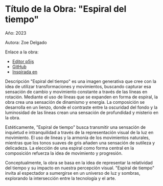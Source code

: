 # Título de la Obra: "Espiral del tiempo"

Año: 2023

Autora: Zoe Delgado

Enlace a la obra: 

+ [Editor p5js](https://editor.p5js.org/zoendelgado/sketches/ZF9vxet9e)
+ [GitHub](https://github.com/zndelgado/trabajo-practico-uno)
+ [Inspirada en](https://damprojects.org/kuenstler_ui/frieder_nake/#galerieausstellungen)

Descripción
"Espiral del tiempo" es una imagen generativa que cree con la idea de utilizar transformaciones y movimientos, buscando capturar esa sensación de cambio y movimiento constante a través de las líneas en rotación. Mediante el uso de líneas que se expanden en forma de espiral, la obra crea una sensación de dinamismo y energía. La composición se desarrolla en un lienzo, donde el contraste entre la oscuridad del fondo y la luminosidad de las líneas crean una sensación de profundidad y misterio en la obra.

Estéticamente, "Espiral de tiempo" busca transmitir una sensación de inquietud e intranquilidad a través de la representación visual de la luz en movimiento. El uso de lineas y la armonía de los movimientos naturales, mientras que los tonos suaves de gris añaden una sensación de sutileza y delicadeza. La elección de una espiral como forma central en la composición refuerza la idea de movimiento y progresión.

Conceptualmente, la obra se basa en la idea de representar la relatividad del tiempo y su impacto en nuestra percepción visual. "Espiral de tiempo" invita al espectador a sumergirse en un universo de luz y sombras, explorando la intersección entre la tecnología y el arte.
